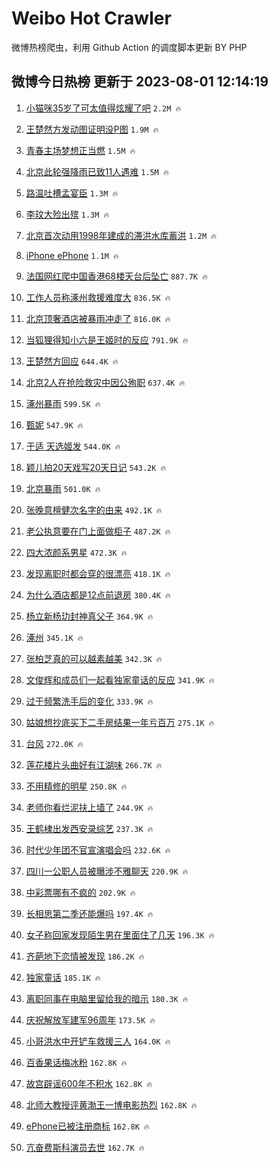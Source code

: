 # Weibo Hot Crawler 



微博热榜爬虫，利用 Github Action 的调度脚本更新 BY PHP 


## 微博今日热榜 更新于 2023-08-01 12:14:19 
1. [小猫咪35岁了可太值得炫耀了吧](https://s.weibo.com/weibo?q=%23%E5%B0%8F%E7%8C%AB%E5%92%AA35%E5%B2%81%E4%BA%86%E5%8F%AF%E5%A4%AA%E5%80%BC%E5%BE%97%E7%82%AB%E8%80%80%E4%BA%86%E5%90%A7%23&t=31&band_rank=1&Refer=top) `2.2M 🔥` 

1. [王楚然方发动图证明没P图](https://s.weibo.com/weibo?q=%23%E7%8E%8B%E6%A5%9A%E7%84%B6%E6%96%B9%E5%8F%91%E5%8A%A8%E5%9B%BE%E8%AF%81%E6%98%8E%E6%B2%A1P%E5%9B%BE%23&t=31&band_rank=2&Refer=top) `1.9M 🔥` 

1. [青春主场梦想正当燃](https://s.weibo.com/weibo?q=%23%E9%9D%92%E6%98%A5%E4%B8%BB%E5%9C%BA%E6%A2%A6%E6%83%B3%E6%AD%A3%E5%BD%93%E7%87%83%23&t=31&band_rank=3&Refer=top) `1.5M 🔥` 

1. [北京此轮强降雨已致11人遇难](https://s.weibo.com/weibo?q=%23%E5%8C%97%E4%BA%AC%E6%AD%A4%E8%BD%AE%E5%BC%BA%E9%99%8D%E9%9B%A8%E5%B7%B2%E8%87%B411%E4%BA%BA%E9%81%87%E9%9A%BE%23&t=31&band_rank=4&Refer=top) `1.5M 🔥` 

1. [路温吐槽孟宴臣](https://s.weibo.com/weibo?q=%23%E8%B7%AF%E6%B8%A9%E5%90%90%E6%A7%BD%E5%AD%9F%E5%AE%B4%E8%87%A3%23&t=31&band_rank=5&Refer=top) `1.3M 🔥` 

1. [李玟大殓出殡](https://s.weibo.com/weibo?q=%23%E6%9D%8E%E7%8E%9F%E5%A4%A7%E6%AE%93%E5%87%BA%E6%AE%A1%23&t=31&band_rank=6&Refer=top) `1.3M 🔥` 

1. [北京首次动用1998年建成的滞洪水库蓄洪](https://s.weibo.com/weibo?q=%23%E5%8C%97%E4%BA%AC%E9%A6%96%E6%AC%A1%E5%8A%A8%E7%94%A81998%E5%B9%B4%E5%BB%BA%E6%88%90%E7%9A%84%E6%BB%9E%E6%B4%AA%E6%B0%B4%E5%BA%93%E8%93%84%E6%B4%AA%23&t=31&band_rank=7&Refer=top) `1.2M 🔥` 

1. [iPhone ePhone](https://s.weibo.com/weibo?q=iPhone%20ePhone&t=31&band_rank=8&Refer=top) `1.1M 🔥` 

1. [法国网红爬中国香港68楼天台后坠亡](https://s.weibo.com/weibo?q=%E6%B3%95%E5%9B%BD%E7%BD%91%E7%BA%A2%E7%88%AC%E4%B8%AD%E5%9B%BD%E9%A6%99%E6%B8%AF68%E6%A5%BC%E5%A4%A9%E5%8F%B0%E5%90%8E%E5%9D%A0%E4%BA%A1&t=31&band_rank=9&Refer=top) `887.7K 🔥` 

1. [工作人员称涿州救援难度大](https://s.weibo.com/weibo?q=%23%E5%B7%A5%E4%BD%9C%E4%BA%BA%E5%91%98%E7%A7%B0%E6%B6%BF%E5%B7%9E%E6%95%91%E6%8F%B4%E9%9A%BE%E5%BA%A6%E5%A4%A7%23&t=31&band_rank=10&Refer=top) `836.5K 🔥` 

1. [北京顶奢酒店被暴雨冲走了](https://s.weibo.com/weibo?q=%E5%8C%97%E4%BA%AC%E9%A1%B6%E5%A5%A2%E9%85%92%E5%BA%97%E8%A2%AB%E6%9A%B4%E9%9B%A8%E5%86%B2%E8%B5%B0%E4%BA%86&t=31&band_rank=11&Refer=top) `816.0K 🔥` 

1. [当狐狸得知小六是王姬时的反应](https://s.weibo.com/weibo?q=%23%E5%BD%93%E7%8B%90%E7%8B%B8%E5%BE%97%E7%9F%A5%E5%B0%8F%E5%85%AD%E6%98%AF%E7%8E%8B%E5%A7%AC%E6%97%B6%E7%9A%84%E5%8F%8D%E5%BA%94%23&t=31&band_rank=12&Refer=top) `791.9K 🔥` 

1. [王楚然方回应](https://s.weibo.com/weibo?q=%23%E7%8E%8B%E6%A5%9A%E7%84%B6%E6%96%B9%E5%9B%9E%E5%BA%94%23&t=31&band_rank=13&Refer=top) `644.4K 🔥` 

1. [北京2人在抢险救灾中因公殉职](https://s.weibo.com/weibo?q=%23%E5%8C%97%E4%BA%AC2%E4%BA%BA%E5%9C%A8%E6%8A%A2%E9%99%A9%E6%95%91%E7%81%BE%E4%B8%AD%E5%9B%A0%E5%85%AC%E6%AE%89%E8%81%8C%23&t=31&band_rank=14&Refer=top) `637.4K 🔥` 

1. [涿州暴雨](https://s.weibo.com/weibo?q=%23%E6%B6%BF%E5%B7%9E%E6%9A%B4%E9%9B%A8%23&t=31&band_rank=15&Refer=top) `599.5K 🔥` 

1. [甄妮](https://s.weibo.com/weibo?q=%E7%94%84%E5%A6%AE&t=31&band_rank=16&Refer=top) `547.9K 🔥` 

1. [于适 天选姬发](https://s.weibo.com/weibo?q=%E4%BA%8E%E9%80%82%20%E5%A4%A9%E9%80%89%E5%A7%AC%E5%8F%91&t=31&band_rank=17&Refer=top) `544.0K 🔥` 

1. [颖儿拍20天戏写20天日记](https://s.weibo.com/weibo?q=%23%E9%A2%96%E5%84%BF%E6%8B%8D20%E5%A4%A9%E6%88%8F%E5%86%9920%E5%A4%A9%E6%97%A5%E8%AE%B0%23&t=31&band_rank=18&Refer=top) `543.2K 🔥` 

1. [北京暴雨](https://s.weibo.com/weibo?q=%E5%8C%97%E4%BA%AC%E6%9A%B4%E9%9B%A8&t=31&band_rank=19&Refer=top) `501.0K 🔥` 

1. [张晚意檀健次名字的由来](https://s.weibo.com/weibo?q=%23%E5%BC%A0%E6%99%9A%E6%84%8F%E6%AA%80%E5%81%A5%E6%AC%A1%E5%90%8D%E5%AD%97%E7%9A%84%E7%94%B1%E6%9D%A5%23&t=31&band_rank=20&Refer=top) `492.1K 🔥` 

1. [老公执意要在门上面做柜子](https://s.weibo.com/weibo?q=%23%E8%80%81%E5%85%AC%E6%89%A7%E6%84%8F%E8%A6%81%E5%9C%A8%E9%97%A8%E4%B8%8A%E9%9D%A2%E5%81%9A%E6%9F%9C%E5%AD%90%23&t=31&band_rank=21&Refer=top) `487.2K 🔥` 

1. [四大浓颜系男星](https://s.weibo.com/weibo?q=%23%E5%9B%9B%E5%A4%A7%E6%B5%93%E9%A2%9C%E7%B3%BB%E7%94%B7%E6%98%9F%23&t=31&band_rank=22&Refer=top) `472.3K 🔥` 

1. [发现离职时都会穿的很漂亮](https://s.weibo.com/weibo?q=%23%E5%8F%91%E7%8E%B0%E7%A6%BB%E8%81%8C%E6%97%B6%E9%83%BD%E4%BC%9A%E7%A9%BF%E7%9A%84%E5%BE%88%E6%BC%82%E4%BA%AE%23&t=31&band_rank=23&Refer=top) `418.1K 🔥` 

1. [为什么酒店都是12点前退房](https://s.weibo.com/weibo?q=%23%E4%B8%BA%E4%BB%80%E4%B9%88%E9%85%92%E5%BA%97%E9%83%BD%E6%98%AF12%E7%82%B9%E5%89%8D%E9%80%80%E6%88%BF%23&t=31&band_rank=24&Refer=top) `380.4K 🔥` 

1. [杨立新杨玏封神真父子](https://s.weibo.com/weibo?q=%23%E6%9D%A8%E7%AB%8B%E6%96%B0%E6%9D%A8%E7%8E%8F%E5%B0%81%E7%A5%9E%E7%9C%9F%E7%88%B6%E5%AD%90%23&t=31&band_rank=25&Refer=top) `364.9K 🔥` 

1. [涿州](https://s.weibo.com/weibo?q=%E6%B6%BF%E5%B7%9E&t=31&band_rank=26&Refer=top) `345.1K 🔥` 

1. [张柏芝真的可以越素越美](https://s.weibo.com/weibo?q=%E5%BC%A0%E6%9F%8F%E8%8A%9D%E7%9C%9F%E7%9A%84%E5%8F%AF%E4%BB%A5%E8%B6%8A%E7%B4%A0%E8%B6%8A%E7%BE%8E&t=31&band_rank=27&Refer=top) `342.3K 🔥` 

1. [文俊辉和成员们一起看独家童话的反应](https://s.weibo.com/weibo?q=%23%E6%96%87%E4%BF%8A%E8%BE%89%E5%92%8C%E6%88%90%E5%91%98%E4%BB%AC%E4%B8%80%E8%B5%B7%E7%9C%8B%E7%8B%AC%E5%AE%B6%E7%AB%A5%E8%AF%9D%E7%9A%84%E5%8F%8D%E5%BA%94%23&t=31&band_rank=28&Refer=top) `341.9K 🔥` 

1. [过于频繁洗手后的变化](https://s.weibo.com/weibo?q=%23%E8%BF%87%E4%BA%8E%E9%A2%91%E7%B9%81%E6%B4%97%E6%89%8B%E5%90%8E%E7%9A%84%E5%8F%98%E5%8C%96%23&t=31&band_rank=29&Refer=top) `333.9K 🔥` 

1. [姑娘想抄底买下二手房结果一年亏百万](https://s.weibo.com/weibo?q=%23%E5%A7%91%E5%A8%98%E6%83%B3%E6%8A%84%E5%BA%95%E4%B9%B0%E4%B8%8B%E4%BA%8C%E6%89%8B%E6%88%BF%E7%BB%93%E6%9E%9C%E4%B8%80%E5%B9%B4%E4%BA%8F%E7%99%BE%E4%B8%87%23&t=31&band_rank=30&Refer=top) `275.1K 🔥` 

1. [台风](https://s.weibo.com/weibo?q=%E5%8F%B0%E9%A3%8E&t=31&band_rank=31&Refer=top) `272.0K 🔥` 

1. [莲花楼片头曲好有江湖味](https://s.weibo.com/weibo?q=%23%E8%8E%B2%E8%8A%B1%E6%A5%BC%E7%89%87%E5%A4%B4%E6%9B%B2%E5%A5%BD%E6%9C%89%E6%B1%9F%E6%B9%96%E5%91%B3%23&t=31&band_rank=32&Refer=top) `266.7K 🔥` 

1. [不用精修的明星](https://s.weibo.com/weibo?q=%23%E4%B8%8D%E7%94%A8%E7%B2%BE%E4%BF%AE%E7%9A%84%E6%98%8E%E6%98%9F%23&t=31&band_rank=33&Refer=top) `250.8K 🔥` 

1. [老师你看烂泥扶上墙了](https://s.weibo.com/weibo?q=%23%E8%80%81%E5%B8%88%E4%BD%A0%E7%9C%8B%E7%83%82%E6%B3%A5%E6%89%B6%E4%B8%8A%E5%A2%99%E4%BA%86%23&t=31&band_rank=34&Refer=top) `244.9K 🔥` 

1. [王鹤棣出发西安录综艺](https://s.weibo.com/weibo?q=%23%E7%8E%8B%E9%B9%A4%E6%A3%A3%E5%87%BA%E5%8F%91%E8%A5%BF%E5%AE%89%E5%BD%95%E7%BB%BC%E8%89%BA%23&t=31&band_rank=35&Refer=top) `237.3K 🔥` 

1. [时代少年团不官宣演唱会吗](https://s.weibo.com/weibo?q=%23%E6%97%B6%E4%BB%A3%E5%B0%91%E5%B9%B4%E5%9B%A2%E4%B8%8D%E5%AE%98%E5%AE%A3%E6%BC%94%E5%94%B1%E4%BC%9A%E5%90%97%23&t=31&band_rank=36&Refer=top) `232.6K 🔥` 

1. [四川一公职人员被曝涉不雅聊天](https://s.weibo.com/weibo?q=%23%E5%9B%9B%E5%B7%9D%E4%B8%80%E5%85%AC%E8%81%8C%E4%BA%BA%E5%91%98%E8%A2%AB%E6%9B%9D%E6%B6%89%E4%B8%8D%E9%9B%85%E8%81%8A%E5%A4%A9%23&t=31&band_rank=37&Refer=top) `220.9K 🔥` 

1. [中彩票哪有不疯的](https://s.weibo.com/weibo?q=%23%E4%B8%AD%E5%BD%A9%E7%A5%A8%E5%93%AA%E6%9C%89%E4%B8%8D%E7%96%AF%E7%9A%84%23&t=31&band_rank=38&Refer=top) `202.9K 🔥` 

1. [长相思第二季还能爆吗](https://s.weibo.com/weibo?q=%23%E9%95%BF%E7%9B%B8%E6%80%9D%E7%AC%AC%E4%BA%8C%E5%AD%A3%E8%BF%98%E8%83%BD%E7%88%86%E5%90%97%23&t=31&band_rank=39&Refer=top) `197.4K 🔥` 

1. [女子称回家发现陌生男在里面住了几天](https://s.weibo.com/weibo?q=%23%E5%A5%B3%E5%AD%90%E7%A7%B0%E5%9B%9E%E5%AE%B6%E5%8F%91%E7%8E%B0%E9%99%8C%E7%94%9F%E7%94%B7%E5%9C%A8%E9%87%8C%E9%9D%A2%E4%BD%8F%E4%BA%86%E5%87%A0%E5%A4%A9%23&t=31&band_rank=40&Refer=top) `196.3K 🔥` 

1. [齐葩地下恋情被发现](https://s.weibo.com/weibo?q=%23%E9%BD%90%E8%91%A9%E5%9C%B0%E4%B8%8B%E6%81%8B%E6%83%85%E8%A2%AB%E5%8F%91%E7%8E%B0%23&t=31&band_rank=41&Refer=top) `186.2K 🔥` 

1. [独家童话](https://s.weibo.com/weibo?q=%E7%8B%AC%E5%AE%B6%E7%AB%A5%E8%AF%9D&t=31&band_rank=42&Refer=top) `185.1K 🔥` 

1. [离职同事在电脑里留给我的暗示](https://s.weibo.com/weibo?q=%23%E7%A6%BB%E8%81%8C%E5%90%8C%E4%BA%8B%E5%9C%A8%E7%94%B5%E8%84%91%E9%87%8C%E7%95%99%E7%BB%99%E6%88%91%E7%9A%84%E6%9A%97%E7%A4%BA%23&t=31&band_rank=43&Refer=top) `180.3K 🔥` 

1. [庆祝解放军建军96周年](https://s.weibo.com/weibo?q=%23%E5%BA%86%E7%A5%9D%E8%A7%A3%E6%94%BE%E5%86%9B%E5%BB%BA%E5%86%9B96%E5%91%A8%E5%B9%B4%23&t=31&band_rank=44&Refer=top) `173.5K 🔥` 

1. [小哥洪水中开铲车救援三人](https://s.weibo.com/weibo?q=%E5%B0%8F%E5%93%A5%E6%B4%AA%E6%B0%B4%E4%B8%AD%E5%BC%80%E9%93%B2%E8%BD%A6%E6%95%91%E6%8F%B4%E4%B8%89%E4%BA%BA&t=31&band_rank=45&Refer=top) `164.0K 🔥` 

1. [百香果话梅冰粉](https://s.weibo.com/weibo?q=%E7%99%BE%E9%A6%99%E6%9E%9C%E8%AF%9D%E6%A2%85%E5%86%B0%E7%B2%89&t=31&band_rank=46&Refer=top) `162.8K 🔥` 

1. [故宫辟谣600年不积水](https://s.weibo.com/weibo?q=%23%E6%95%85%E5%AE%AB%E8%BE%9F%E8%B0%A3600%E5%B9%B4%E4%B8%8D%E7%A7%AF%E6%B0%B4%23&t=31&band_rank=47&Refer=top) `162.8K 🔥` 

1. [北师大教授评黄渤王一博电影热烈](https://s.weibo.com/weibo?q=%23%E5%8C%97%E5%B8%88%E5%A4%A7%E6%95%99%E6%8E%88%E8%AF%84%E9%BB%84%E6%B8%A4%E7%8E%8B%E4%B8%80%E5%8D%9A%E7%94%B5%E5%BD%B1%E7%83%AD%E7%83%88%23&t=31&band_rank=48&Refer=top) `162.8K 🔥` 

1. [ePhone已被注册商标](https://s.weibo.com/weibo?q=%23ePhone%E5%B7%B2%E8%A2%AB%E6%B3%A8%E5%86%8C%E5%95%86%E6%A0%87%23&t=31&band_rank=49&Refer=top) `162.8K 🔥` 

1. [亢奋费斯科演员去世](https://s.weibo.com/weibo?q=%23%E4%BA%A2%E5%A5%8B%E8%B4%B9%E6%96%AF%E7%A7%91%E6%BC%94%E5%91%98%E5%8E%BB%E4%B8%96%23&t=31&band_rank=50&Refer=top) `162.7K 🔥` 


